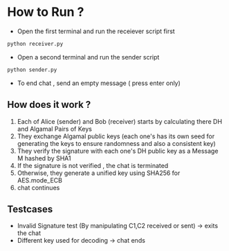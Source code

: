 # How to Run ?

- Open the first terminal and run the receiever script first

```sh
python receiver.py
```

- Open a second terminal and run the sender script

```sh
python sender.py
```

- To end chat , send an empty message ( press enter only)

## How does it work ?

1. Each of Alice (sender) and Bob (receiver) starts by calculating there DH and Algamal Pairs of Keys
2. They exchange Algamal public keys (each one's has its own seed for generating the keys to ensure randomness and also a consistent key)
3. They verify the signature with each one's DH public key as a Message M hashed by SHA1
4. If the signature is not verified , the chat is terminated
5. Otherwise, they generate a unified key using SHA256 for AES.mode_ECB
6. chat continues

## Testcases

- Invalid Signature test (By manipulating C1,C2 received or sent) -> exits the chat
- Different key used for decoding -> chat ends
